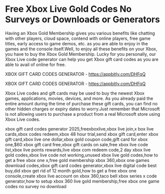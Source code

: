 # Free Xbox Live Gold Codes No Surveys or Downloads or Generators

Having an Xbox Gold Membership gives you various benefits like chatting with other players, cloud space, contend with online players, free game titles, early access to game demos, etc. as you are able to enjoy in the games and the console itself.Well, to enjoy all these benefits on your Xbox, you have to buy the Xbox Gold Membership. Lucky for you personally, our Xbox Live code generator can help you get Xbox gift card codes as you are able to avail of online for free.

XBOX GIFT CARD CODES GENERATOR - https://appbitly.com/DHFqQ


XBOX GIFT CARD CODES GENERATOR - https://appbitly.com/DHFqQ

Xbox Live codes and gift cards may be used to buy the newest Xbox games, applications, movies, devices, and more. As you already paid the entire amount during the time of purchase these gift cards, you can find no other hidden charges or expiry dates to worry.Just remember that Microsoft is not allowing users to purchase a product from a real Microsoft store using Xbox Live codes.

xbox gift card codes generator 2025,freexboxlive,xbox live join,x box live cards,xbox codes redeem,xbox 48 hour trial,send xbox gift card,enter xbox gift card,xbox live one dollar,xbox gold coupon code,gift card for xbox one,$60 xbox gift card free,xbox gift cards on sale,free xbox live code list,xbox live points rewards,live xbox com redeem code,2 day xbox live gold codes,xbox live code not working,unused xbox live gold codes,how to get a free xbox one x,free gold membership xbox 360,xbox one games download codes,xbox gift card codes generator,xbox live digital code best buy,did xbox get rid of 12 month gold,how to get a free xbox one console,create xbox live account on xbox 360,taco bell xbox series x code generator,how to setup xbox 360 live gold membership,free xbox one game codes no survey no download
